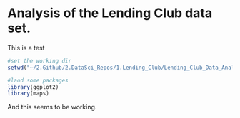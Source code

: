 Analysis of the Lending Club data set. 
===

This is a test 

```r
#set the working dir
setwd("~/2.Github/2.DataSci_Repos/1.Lending_Club/Lending_Club_Data_Analysis")

#laod some packages
library(ggplot2)
library(maps)
```

And this seems to be working. 